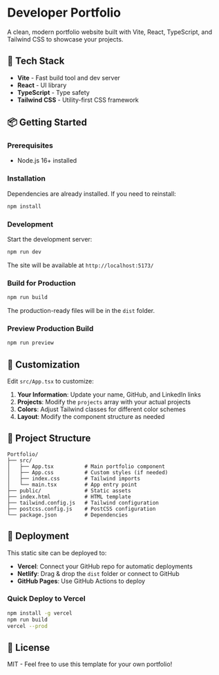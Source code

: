 # Developer Portfolio

A clean, modern portfolio website built with Vite, React, TypeScript, and Tailwind CSS to showcase your projects.

## 🚀 Tech Stack

- **Vite** - Fast build tool and dev server
- **React** - UI library
- **TypeScript** - Type safety
- **Tailwind CSS** - Utility-first CSS framework

## 📦 Getting Started

### Prerequisites

- Node.js 16+ installed

### Installation

Dependencies are already installed. If you need to reinstall:

```bash
npm install
```

### Development

Start the development server:

```bash
npm run dev
```

The site will be available at `http://localhost:5173/`

### Build for Production

```bash
npm run build
```

The production-ready files will be in the `dist` folder.

### Preview Production Build

```bash
npm run preview
```

## 🎨 Customization

Edit `src/App.tsx` to customize:

1. **Your Information**: Update your name, GitHub, and LinkedIn links
2. **Projects**: Modify the `projects` array with your actual projects
3. **Colors**: Adjust Tailwind classes for different color schemes
4. **Layout**: Modify the component structure as needed

## 📁 Project Structure

```
Portfolio/
├── src/
│   ├── App.tsx          # Main portfolio component
│   ├── App.css          # Custom styles (if needed)
│   ├── index.css        # Tailwind imports
│   └── main.tsx         # App entry point
├── public/              # Static assets
├── index.html           # HTML template
├── tailwind.config.js   # Tailwind configuration
├── postcss.config.js    # PostCSS configuration
└── package.json         # Dependencies
```

## 🚢 Deployment

This static site can be deployed to:

- **Vercel**: Connect your GitHub repo for automatic deployments
- **Netlify**: Drag & drop the `dist` folder or connect to GitHub
- **GitHub Pages**: Use GitHub Actions to deploy

### Quick Deploy to Vercel

```bash
npm install -g vercel
npm run build
vercel --prod
```

## 📝 License

MIT - Feel free to use this template for your own portfolio!
